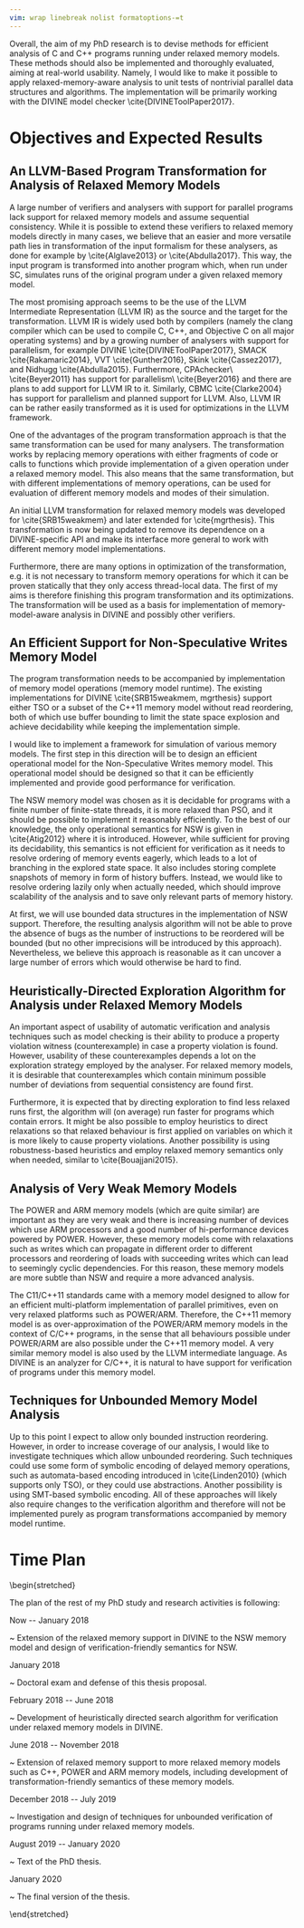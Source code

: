 ```yaml
---
vim: wrap linebreak nolist formatoptions-=t
---
```


Overall, the aim of my PhD research is to devise methods for efficient analysis of C and C++ programs running under relaxed memory models.
These methods should also be implemented and thoroughly evaluated, aiming at real-world usability.
Namely, I would like to make it possible to apply relaxed-memory-aware analysis to unit tests of nontrivial parallel data structures and algorithms.
The implementation will be primarily working with the DIVINE model checker \cite{DIVINEToolPaper2017}.

# Objectives and Expected Results

## An LLVM-Based Program Transformation for Analysis of Relaxed Memory Models

A large number of verifiers and analysers with support for parallel programs lack support for relaxed memory models and assume sequential consistency.
While it is possible to extend these verifiers to relaxed memory models directly in many cases, we believe that an easier and more versatile path lies in transformation of the input formalism for these analysers, as done for example by \cite{Alglave2013} or \cite{Abdulla2017}. 
This way, the input program is transformed into another program which, when run under SC, simulates runs of the original program under a given relaxed memory model.

The most promising approach seems to be the use of the LLVM Intermediate Representation (LLVM IR) as the source and the target for the transformation.
LLVM IR is widely used both by compilers (namely the clang compiler which can be used to compile C, C++, and Objective C on all major operating systems) and by a growing number of analysers with support for parallelism, for example DIVINE \cite{DIVINEToolPaper2017}, SMACK \cite{Rakamaric2014}, VVT \cite{Gunther2016}, Skink \cite{Cassez2017}, and Nidhugg \cite{Abdulla2015}.
Furthermore, CPAchecker\ \cite{Beyer2011} has support for parallelism\ \cite{Beyer2016} and there are plans to add support for LLVM IR to it.
Similarly, CBMC \cite{Clarke2004} has support for parallelism and planned support for LLVM.
Also, LLVM IR can be rather easily transformed as it is used for optimizations in the LLVM framework.

One of the advantages of the program transformation approach is that the same transformation can be used for many analysers.
The transformation works by replacing memory operations with either fragments of code or calls to functions which provide implementation of a given operation under a relaxed memory model.
This also means that the same transformation, but with different implementations of memory operations, can be used for evaluation of different memory models and modes of their simulation.

An initial LLVM transformation for relaxed memory models was developed for \cite{SRB15weakmem} and later extended for \cite{mgrthesis}.
This transformation is now being updated to remove its dependence on a DIVINE-specific API and make its interface more general to work with different memory model implementations.

Furthermore, there are many options in optimization of the transformation, e.g. it is not necessary to transform memory operations for which it can be proven statically that they only access thread-local data.
The first of my aims is therefore finishing this program transformation and its optimizations.
The transformation will be used as a basis for implementation of memory-model-aware analysis in DIVINE and possibly other verifiers.

## An Efficient Support for Non-Speculative Writes Memory Model

The program transformation needs to be accompanied by implementation of memory model operations (memory model runtime).
The existing implementations for DIVINE \cite{SRB15weakmem, mgrthesis} support either TSO or a subset of the C++11 memory model without read reordering, both of which use buffer bounding to limit the state space explosion and achieve decidability while keeping the implementation simple.

I would like to implement a framework for simulation of various memory models.
The first step in this direction will be to design an efficient operational model for the Non-Speculative Writes memory model.
This operational model should be designed so that it can be efficiently implemented and provide good performance for verification.

The NSW memory model was chosen as it is decidable for programs with a finite number of finite-state threads, it is more relaxed than PSO, and it should be possible to implement it reasonably efficiently.
To the best of our knowledge, the only operational semantics for NSW is given in \cite{Atig2012} where it is introduced.
However, while sufficient for proving its decidability, this semantics is not efficient for verification as it needs to resolve ordering of memory events eagerly, which leads to a lot of branching in the explored state space.
It also includes storing complete snapshots of memory in form of history buffers.
Instead, we would like to resolve ordering lazily only when actually needed, which should improve scalability of the analysis and to save only relevant parts of memory history.

At first, we will use bounded data structures in the implementation of NSW support.
Therefore, the resulting analysis algorithm will not be able to prove the absence of bugs as the number of instructions to be reordered will be bounded (but no other imprecisions will be introduced by this approach).
Nevertheless, we believe this approach is reasonable as it can uncover a large number of errors which would otherwise be hard to find.

## Heuristically-Directed Exploration Algorithm for Analysis under Relaxed Memory Models

An important aspect of usability of automatic verification and analysis techniques such as model checking is their ability to produce a property violation witness (counterexample) in case a property violation is found.
However, usability of these counterexamples depends a lot on the exploration strategy employed by the analyser.
For relaxed memory models, it is desirable that counterexamples which contain minimum possible number of deviations from sequential consistency are found first.

Furthermore, it is expected that by directing exploration to find less relaxed runs first, the algorithm will (on average) run faster for programs which contain errors.
It might be also possible to employ heuristics to direct relaxations so that relaxed behaviour is first applied on variables on which it is more likely to cause property violations.
Another possibility is using robustness-based heuristics and employ relaxed memory semantics only when needed, similar to \cite{Bouajjani2015}.

## Analysis of Very Weak Memory Models

The POWER and ARM memory models (which are quite similar) are important as they are very weak and there is increasing number of devices which use ARM processors and a good number of hi-performance devices powered by POWER.
However, these memory models come with relaxations such as writes which can propagate in different order to different processors and reordering of loads with succeeding writes which can lead to seemingly cyclic dependencies.
For this reason, these memory models are more subtle than NSW and require a more advanced analysis.

The C11/C++11 standards came with a memory model designed to allow for an efficient multi-platform implementation of parallel primitives, even on very relaxed platforms such as POWER/ARM.
Therefore, the C++11 memory model is as over-approximation of the POWER/ARM memory models in the context of C/C++ programs, in the sense that all behaviours possible under POWER/ARM are also possible under the C++11 memory model.
A very similar memory model is also used by the LLVM intermediate language.
As DIVINE is an analyzer for C/C++, it is natural to have support for verification of programs under this memory model.

## Techniques for Unbounded Memory Model Analysis

Up to this point I expect to allow only bounded instruction reordering.
However, in order to increase coverage of our analysis, I would like to investigate techniques which allow unbounded reordering.
Such techniques could use some form of symbolic encoding of delayed memory operations, such as automata-based encoding introduced in \cite{Linden2010} (which supports only TSO), or they could use abstractions. Another possibility is using SMT-based symbolic encoding.
All of these approaches will likely also require changes to the verification algorithm and therefore will not be implemented purely as program transformations accompanied by memory model runtime.

# Time Plan

\begin{stretched}

The plan of the rest of my PhD study and research activities is following:

Now -- January 2018

~   Extension of the relaxed memory support in DIVINE to the NSW memory model and design of verification-friendly semantics for NSW.

January 2018

~   Doctoral exam and defense of this thesis proposal.

February 2018 -- June 2018

~   Development of heuristically directed search algorithm for verification under relaxed memory models in DIVINE.

June 2018 -- November 2018

~   Extension of relaxed memory support to more relaxed memory models such as C++, POWER and ARM memory models, including development of transformation-friendly semantics of these memory models.

December 2018 -- July 2019

~   Investigation and design of techniques for unbounded verification of programs running under relaxed memory models.

August 2019 -- January 2020

~   Text of the PhD thesis.

January 2020

~   The final version of the thesis.

\end{stretched}
